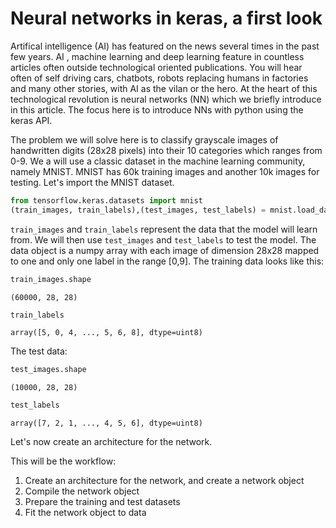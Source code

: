 # Neural networks in keras, a first look

Artifical intelligence (AI)  has featured on the news several times in the past few years. AI , machine  learning and deep learning feature in countless articles often outside technological oriented publications. You will hear often of self driving cars, chatbots, robots replacing humans in factories and many other stories, with AI as the vilan or the hero. At the heart of this technological revolution is neural networks (NN) which we briefly introduce in this article. The focus here is to introduce  NNs  with python using the keras API. 

The problem we will solve here is to classify grayscale images of handwritten digits (28x28 pixels)  into their 10 categories which ranges from 0-9. We a will use a classic dataset in the machine learning community, namely MNIST. MNIST has 60k training images and another 10k images for testing. Let's import the MNIST dataset. 


```python
from tensorflow.keras.datasets import mnist
(train_images, train_labels),(test_images, test_labels) = mnist.load_data()
```

`train_images` and `train_labels` represent the data that the model will learn from. We will then use `test_images` and `test_labels` to test the model. The data  object is a numpy array with each image of dimension 28x28 mapped to one and only one label in the range [0,9].  The training data looks like this:


```python
train_images.shape
```




    (60000, 28, 28)




```python
train_labels
```




    array([5, 0, 4, ..., 5, 6, 8], dtype=uint8)



The test data:


```python
test_images.shape
```




    (10000, 28, 28)




```python
test_labels
```




    array([7, 2, 1, ..., 4, 5, 6], dtype=uint8)



Let's now create an architecture for the network. 

This will be the workflow:

1. Create an architecture for the network, and create a network object
2. Compile the network object
3. Prepare the training and test datasets
4.  Fit the network object to data


```python

```

